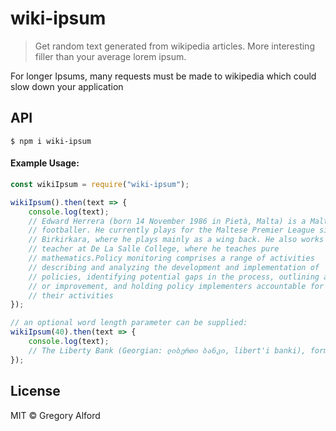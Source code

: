 # wiki-ipsum

> Get random text generated from wikipedia articles. More interesting filler than your average lorem ipsum.

For longer Ipsums, many requests must be made to wikipedia which could slow down your application

## API

```
$ npm i wiki-ipsum
```

#### Example Usage:

```js
const wikiIpsum = require("wiki-ipsum");

wikiIpsum().then(text => {
	console.log(text);
	// Edward Herrera (born 14 November 1986 in Pietà, Malta) is a Maltese
	// footballer. He currently plays for the Maltese Premier League side
	// Birkirkara, where he plays mainly as a wing back. He also works as a
	// teacher at De La Salle College, where he teaches pure
	// mathematics.Policy monitoring comprises a range of activities
	// describing and analyzing the development and implementation of
	// policies, identifying potential gaps in the process, outlining areas
	// or improvement, and holding policy implementers accountable for
	// their activities
});

// an optional word length parameter can be supplied:
wikiIpsum(40).then(text => {
	console.log(text);
	// The Liberty Bank (Georgian: ლიბერთი ბანკი, libert'i banki), formerly the People's Bank of Georgia (Georgian: საქართველოს სახალხო ბანკი, sak'art'velos sakhalkho banki) is private bank in Georgia, the seventh largest in the country by total assets with 3.4% market share. It has the largest network of branches in Georgia.
});
```

## License

MIT © Gregory Alford

